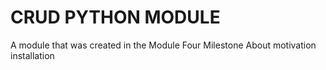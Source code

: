 # CRUD PYTHON MODULE
A module that was created in the Module Four Milestone
About
motivation
installation

